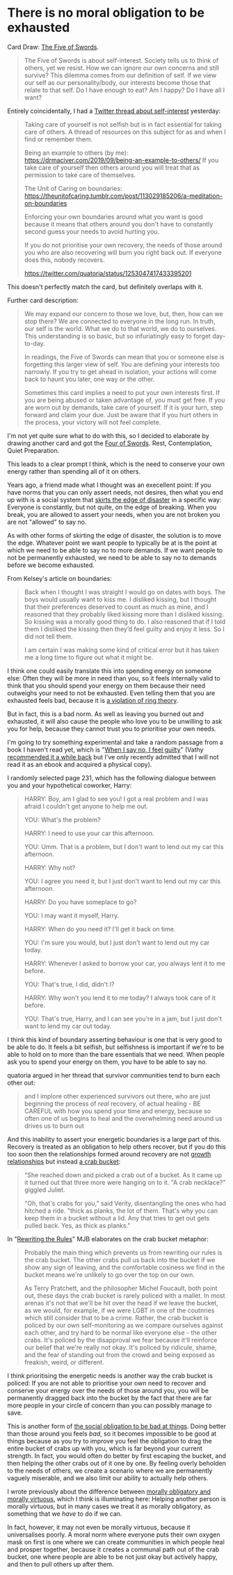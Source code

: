 # There is no moral obligation to be exhausted

Card Draw: [The Five of Swords](http://www.learntarot.com/s5.htm).

> The Five of Swords is about self-interest. Society tells us to think of others, yet we resist. How we can ignore our own concerns and still survive? This dilemma comes from our definition of self. If we view our self as our personality/body, our interests become those that relate to that self. Do I have enough to eat? Am I happy? Do I have all I want?

Entirely coincidentally, I had a [Twitter thread about self-interest](https://twitter.com/DRMacIver/status/1254712803719610369) yesterday:

> Taking care of yourself is not selfish but is in fact essential for taking care of others. A thread of resources on this subject for as and when I find or remember them.
>
> Being an example to others (by me): https://drmaciver.com/2019/09/being-an-example-to-others/
> If you take care of yourself then others around you will treat that as permission to take care of themselves.
>
> The Unit of Caring on boundaries: https://theunitofcaring.tumblr.com/post/113029185206/a-meditation-on-boundaries
>
> Enforcing your own boundaries around what you want is good because it means that others around you don't have to constantly second guess your needs to avoid hurting you.
> 
> If you do not prioritise your own recovery, the needs of those around you who are also recovering will burn you right back out. If everyone does this, nobody recovers.
> 
> https://twitter.com/quatoria/status/1253047417433395201

This doesn't perfectly match the card, but definitely overlaps with it.

Further card description:

> We may expand our concern to those we love, but, then, how can we stop there? We are connected to everyone in the long run. In truth, our self is the world. What we do to that world, we do to ourselves. This understanding is so basic, but so infuriatingly easy to forget day-to-day.
>
> In readings, the Five of Swords can mean that you or someone else is forgetting this larger view of self. You are defining your interests too narrowly. If you try to get ahead in isolation, your actions will come back to haunt you later, one way or the other.
>
> Sometimes this card implies a need to put your own interests first. If you are being abused or taken advantage of, you must get free. If you are worn out by demands, take care of yourself. If it is your turn, step forward and claim your due. Just be aware that if you hurt others in the process, your victory will not feel complete.

I'm not yet quite sure what to do with this, so I decided to elaborate by drawing another card and got the [Four of Swords](http://www.learntarot.com/s4.htm). Rest, Contemplation, Quiet Preparation.

This leads to a clear prompt I think, which is the need to conserve your own energy rather than spending all of it on others.

Years ago, a friend made what I thought was an execellent point: If you have norms that you can only assert needs, not desires, then what you end up with is a social system that [skirts the edge of disaster](https://notebook.drmaciver.com/posts/2020-03-04-11:18.html) in a specific way: Everyone is constantly, but not quite, on the edge of breaking. When you break, you are allowed to assert your needs, when you are not broken you are not "allowed" to say no.

As with other forms of skirting the edge of disaster, the solution is to move the edge. Whatever point we want people to typically be at is the point at which we need to be able to say no to more demands. If we want people to not be permanently exhausted, we need to be able to say no to demands before we become exhausted.

From Kelsey's article on boundaries:

> Back when I thought I was straight I would go on dates with boys. The boys would usually want to kiss me. I disliked kissing, but I thought that their preferences deserved to count as much as mine, and I reasoned that they probably liked kissing more than I disliked kissing. So kissing was a morally good thing to do. I also reasoned that if I told them I disliked the kissing then they’d feel guilty and enjoy it less. So I did not tell them. 
> 
> I am certain I was making some kind of critical error but it has taken me a long time to figure out what it might be.

I think one could easily translate this into spending energy on someone else: Often they will be more in need than you, so it feels internally valid to think that you should spend your energy on them because their need outweighs your need to not be exhausted. Even telling them that you are exhausted feels bad, because it is [a violation of ring theory](https://www.latimes.com/opinion/op-ed/la-xpm-2013-apr-07-la-oe-0407-silk-ring-theory-20130407-story.html).

But in fact, this is a bad norm. As well as leaving you burned out and exhausted, it will also cause the people who love you to be unwilling to ask you for help, because they cannot trust you to prioritise your own needs.

I'm going to try something experimental and take a random passage from a book I haven't read yet, which is "[When I say no, I feel guilty](https://amzn.to/3eZaStx)" (Vathy [recommended it a while back](https://www.fvathynevgl.com/cooperative-spherical-cows/) but I've only recently admitted that I will not read it as an ebook and acquired a physical copy).

I randomly selected page 231, which has the following dialogue between you and your hypothetical coworker, Harry:

> HARRY: Boy, am I glad to see you! I got a real problem and I was afraid I couldn't get anyone to help me out.
>
> YOU: What's the problem?
>
> HARRY: I need to use your car this afternoon.
>
> YOU: Umm. That is a problem, but I don't want to lend out my car this afternoon.
>
> HARRY: Why not?
>
> YOU: I agree you need it, but I just don't want to lend out my car this afternoon.
>
> HARRY: Do you have someplace to go?
>
> YOU: I may want it myself, Harry.
>
> HARRY: When do you need it? I'll get it back on time.
>
> YOU: I'm sure you would, but I just don't want to lend out my car today.
> 
> HARRY: Whenever I asked to borrow your car, you always lent it to me before.
>
> YOU: That's true, I did, didn't I?
>
> HARRY: Why won't you lend it to me today? I always took care of it before.
>
> YOU: That's true, Harry, and I can see you're in a jam, but I just don't want to lend my car out today.

I think this kind of boundary asserting behaviour is one that is very good to be able to do.
It feels a bit selfish, but selfishness is important if we're to be able to hold on to more than the bare essentials that we need.
When people ask you to spend your energy on them, you have to be able to say no.

quatoria argued in her thread that survivor communities tend to burn each other out:

> and I implore other experienced survivors out there, who are just beginning the process of *real* recovery, of actual healing - BE CAREFUL with how you spend your time and energy, because so often one of us begins to heal and the overwhelming need around us drives us to burn out

And this inability to assert your energetic boundaries is a large part of this. Recovery is treated as an obligation to help others recover, but if you do this too soon then the relationships formed around recovery are not [growth relationships](https://notebook.drmaciver.com/posts/2020-04-26-07:28.html) but instead [a crab bucket](https://www.goodreads.com/quotes/990138-she-reached-down-and-picked-a-crab-out-of-a):

> “She reached down and picked a crab out of a bucket. As it came up it turned out that three more were hanging on to it. "A crab necklace?" giggled Juliet.
>
> "Oh, that's crabs for you," said Verity, disentangling the ones who had hitched a ride. "thick as planks, the lot of them. That's why you can keep them in a bucket without a lid. Any that tries to get out gets pulled back. Yes, as thick as planks."

In "[Rewriting the Rules](https://amzn.to/3cWY3hR)" MJB elaborates on the crab bucket metaphor:

> Probably the main thing which prevents us from rewriting our rules is the crab bucket. The other crabs pull us back into the bucket if we show any sign of leaving, and the comfortable cosiness we find in the bucket means we're unlikely to go over the top on our own.
>
> As Terry Pratchett, and the philosopher Michel Foucault, both point out, these days the crab bucket is rarely policed with a mallet. In most arenas it's not that we'll be hit over the head if we leave the bucket, as we would, for example, if we were LGBT in one of the coutnries which still consider that to be a crime. Rather, the crab bucket is policed by our own self-monitoring as we compare ourselves against each other, and try hard to be normal like everyone else - the other crabs. It's policed by the disapproval we fear because it'll reinforce our belief that we're really not okay. It's policed by ridicule, shame, and the fear of standing out from the crowd and being exposed as freakish, weird, or different.

I think prioritising the energetic needs is another way the crab bucket is policed: If you are not able to prioritise your own need to recover and conserve your energy over the needs of those around you, you will be permanently dragged back into the bucket by the fact that there are far more people in your circle of concern than you can possibly manage to save.

This is another form of [the social obligation to be bad at things](https://notebook.drmaciver.com/posts/2020-02-29-10:30.html). Doing better than those around you feels *bad*, so it becomes impossible to be good at things because as you try to improve you feel the obligation to drag the entire bucket of crabs up with you, which is far beyond your current strength. In fact, you would often do better by first escaping the bucket, and then helping the other crabs out of it one by one. By feeling overly beholden to the needs of others, we create a scenario where we are permanently vaguely miserable, and we also limit our ability to actually help others.

I wrote previously about the difference between [morally obligatory and morally virtuous](https://notebook.drmaciver.com/posts/2020-03-07-12:35.html), which I think is illuminating here: Helping another person is morally virtuous, but in many cases we treat it as morally obligatory, as something that we *have* to do if we can.

In fact, however, it may not even be morally virtuous, because it universalises poorly. A moral norm where everyone puts their own oxygen mask on first is one where we can create communities in which people heal and prosper together, because it creates a communal path out of the crab bucket, one where people are able to be not just okay but actively happy, and then to pull others up after them.
